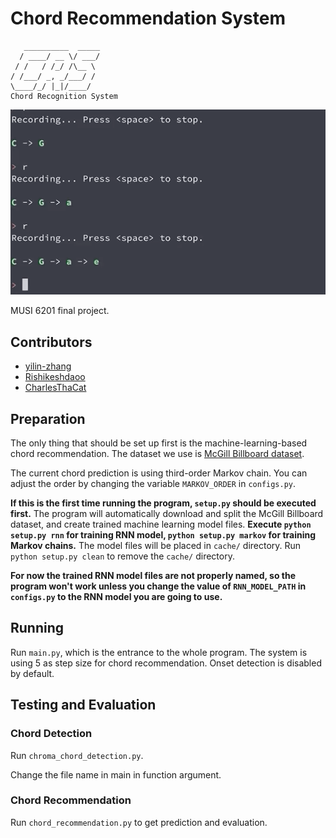 # Chord Recommendation System
```
   __________  _____
  / ____/ __ \/ ___/
 / /   / /_/ /\__ \
/ /___/ _, _/___/ /
\____/_/ |_|/____/
Chord Recognition System
```

![](./img/rnn-chord-recog.gif)

MUSI 6201 final project.

## Contributors
- [yilin-zhang](https://github.com/yilin-zhang/)
- [Rishikeshdaoo](https://github.com/Rishikeshdaoo)
- [CharlesThaCat](https://github.com/CharlesThaCat)

## Preparation
The only thing that should be set up first is the machine-learning-based chord recommendation. The dataset we use is [McGill Billboard dataset](https://www.dropbox.com/s/2lvny9ves8kns4o/billboard-2.0-salami_chords.tar.gz?dl=1).

The current chord prediction is using third-order Markov chain.
You can adjust the order by changing the variable `MARKOV_ORDER` in `configs.py`.

**If this is the first time running the program, `setup.py` should be executed first.** The program will automatically download and split the McGill Billboard dataset, and create trained machine learning model files. **Execute `python setup.py rnn` for training RNN model, `python setup.py markov` for training Markov chains.** The model files will be placed in `cache/` directory. Run `python setup.py clean` to remove the `cache/` directory.

**For now the trained RNN model files are not properly named, so the program won't work unless you change the value of `RNN_MODEL_PATH` in `configs.py` to the RNN model you are going to use.**

## Running
Run `main.py`, which is the entrance to the whole program. The system is using 5 as step size for chord recommendation. Onset detection is disabled by default.

## Testing and Evaluation
### Chord Detection
Run `chroma_chord_detection.py`.

Change the file name in main in function argument.

### Chord Recommendation
Run `chord_recommendation.py` to get prediction and evaluation.

